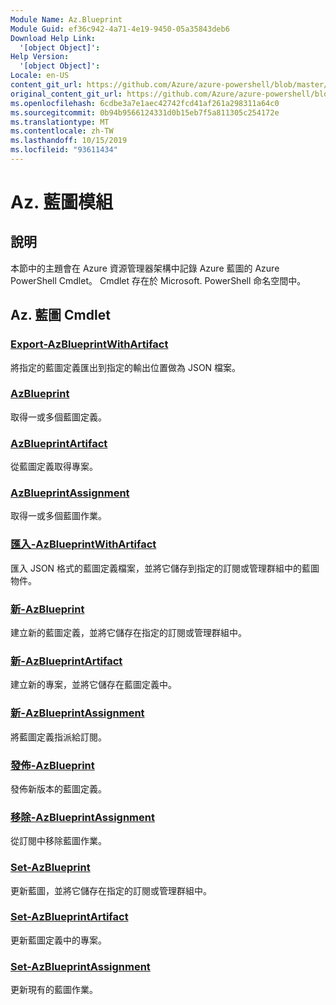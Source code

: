 ```yaml
---
Module Name: Az.Blueprint
Module Guid: ef36c942-4a71-4e19-9450-05a35843deb6
Download Help Link:
  '[object Object]': 
Help Version:
  '[object Object]': 
Locale: en-US
content_git_url: https://github.com/Azure/azure-powershell/blob/master/src/Blueprint/Blueprint/help/Az.Blueprint.md
original_content_git_url: https://github.com/Azure/azure-powershell/blob/master/src/Blueprint/Blueprint/help/Az.Blueprint.md
ms.openlocfilehash: 6cdbe3a7e1aec42742fcd41af261a298311a64c0
ms.sourcegitcommit: 0b94b9566124331d0b15eb7f5a811305c254172e
ms.translationtype: MT
ms.contentlocale: zh-TW
ms.lasthandoff: 10/15/2019
ms.locfileid: "93611434"
---
```

# Az. 藍圖模組
## 說明
本節中的主題會在 Azure 資源管理器架構中記錄 Azure 藍圖的 Azure PowerShell Cmdlet。 Cmdlet 存在於 Microsoft. PowerShell 命名空間中。

## Az. 藍圖 Cmdlet
### [Export-AzBlueprintWithArtifact](Export-AzBlueprintWithArtifact.md)
將指定的藍圖定義匯出到指定的輸出位置做為 JSON 檔案。 

### [AzBlueprint](Get-AzBlueprint.md)
取得一或多個藍圖定義。

### [AzBlueprintArtifact](Get-AzBlueprintArtifact.md)
從藍圖定義取得專案。

### [AzBlueprintAssignment](Get-AzBlueprintAssignment.md)
取得一或多個藍圖作業。

### [匯入-AzBlueprintWithArtifact](Import-AzBlueprintWithArtifact.md)
匯入 JSON 格式的藍圖定義檔案，並將它儲存到指定的訂閱或管理群組中的藍圖物件。

### [新-AzBlueprint](New-AzBlueprint.md)
建立新的藍圖定義，並將它儲存在指定的訂閱或管理群組中。

### [新-AzBlueprintArtifact](New-AzBlueprintArtifact.md)
建立新的專案，並將它儲存在藍圖定義中。

### [新-AzBlueprintAssignment](New-AzBlueprintAssignment.md)
將藍圖定義指派給訂閱。

### [發佈-AzBlueprint](Publish-AzBlueprint.md)
發佈新版本的藍圖定義。

### [移除-AzBlueprintAssignment](Remove-AzBlueprintAssignment.md)
從訂閱中移除藍圖作業。

### [Set-AzBlueprint](Set-AzBlueprint.md)
更新藍圖，並將它儲存在指定的訂閱或管理群組中。

### [Set-AzBlueprintArtifact](Set-AzBlueprintArtifact.md)
更新藍圖定義中的專案。

### [Set-AzBlueprintAssignment](Set-AzBlueprintAssignment.md)
更新現有的藍圖作業。



